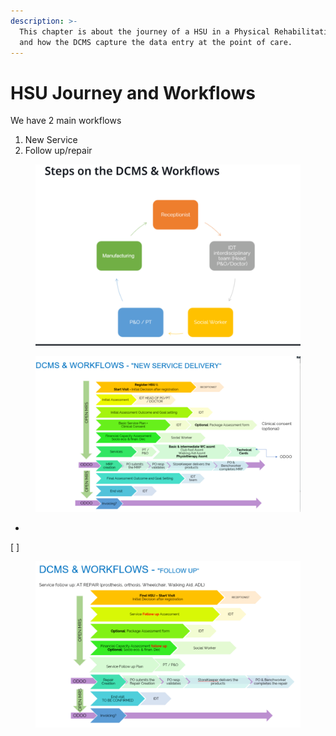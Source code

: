 ```yaml
---
description: >-
  This chapter is about the journey of a HSU in a Physical Rehabilitation Centre
  and how the DCMS capture the data entry at the point of care.
---
```


# HSU Journey and Workflows

We have 2 main workflows&#x20;

1. New Service
2. Follow up/repair&#x20;



<figure><img src="../../../.gitbook/assets/image (242).png" alt=""><figcaption></figcaption></figure>



<figure><img src="../../../.gitbook/assets/image (243).png" alt=""><figcaption></figcaption></figure>





*
[ ] 
    <figure><img src="../../../.gitbook/assets/image (244).png" alt=""><figcaption></figcaption></figure>












